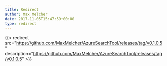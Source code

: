 ```yaml
---
title: Redirect
author: Max Melcher
date: 2017-11-05T15:47:59+00:00
type: redirect
---
```

{{< redirect src="https://github.com/MaxMelcher/AzureSearchTool/releases/tag/v0.1.0.5" description="https://github.com/MaxMelcher/AzureSearchTool/releases/tag/v0.1.0.5" >}}
